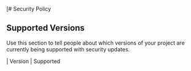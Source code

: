 [# Security Policy

## Supported Versions

Use this section to tell people about which versions of your project are
currently being supported with security updates.

| Version | Supported         